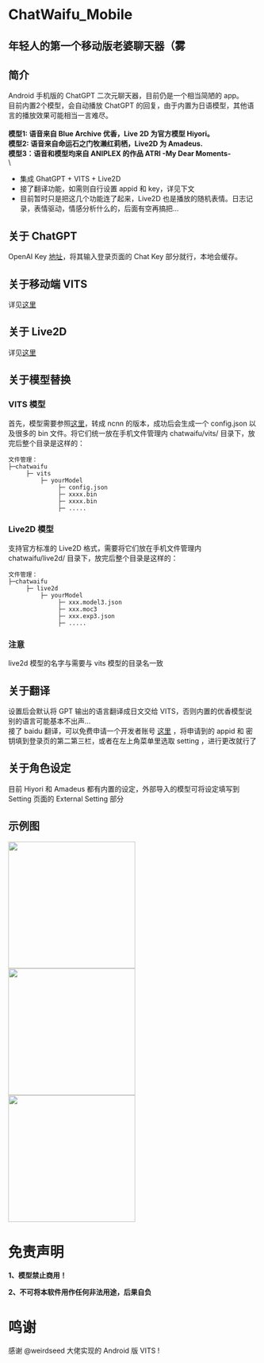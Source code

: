 # ChatWaifu_Mobile
## 年轻人的第一个移动版老婆聊天器（雾
## 简介
Android 手机版的 ChatGPT 二次元聊天器，目前仍是一个相当简陋的 app。\
目前内置2个模型，会自动播放 ChatGPT 的回复，由于内置为日语模型，其他语言的播放效果可能相当一言难尽。\
\
**模型1: 语音来自 Blue Archive 优香，Live 2D 为官方模型 Hiyori。**\
**模型2: 语音来自命运石之门牧濑红莉栖，Live2D 为 Amadeus.**\
**模型3：语音和模型均来自 ANIPLEX 的作品 ATRI -My Dear Moments-**\
\
- 集成 GhatGPT + VITS + Live2D
- 接了翻译功能，如需则自行设置 appid 和 key，详见下文
- 目前暂时只是把这几个功能连了起来，Live2D 也是播放的随机表情。日志记录，表情驱动，情感分析什么的，后面有空再搞把...
## 关于 ChatGPT
OpenAI Key [地址](https://platform.openai.com/account/api-keys)，将其输入登录页面的 Chat Key 部分就行，本地会缓存。
## 关于移动端 VITS
详见[这里](https://github.com/weirdseed/Vits-Android-ncnn)
## 关于 Live2D
详见[这里](https://docs.live2d.com/cubism-sdk-manual/top/)
## 关于模型替换
### VITS 模型
首先，模型需要参照[这里](https://github.com/weirdseed/vits-ncnn-convert-tool)，转成 ncnn 的版本，成功后会生成一个 config.json 以及很多的 bin 文件。将它们统一放在手机文件管理内 chatwaifu/vits/ 目录下，放完后整个目录是这样的：
```
文件管理：
├─chatwaifu
     ├─ vits
         ├─ yourModel
              ├─ config.json
              ├─ xxxx.bin
              ├─ xxxx.bin
              ├─ .....
```
### Live2D 模型
支持官方标准的 Live2D 格式，需要将它们放在手机文件管理内 chatwaifu/live2d/ 目录下，放完后整个目录是这样的：
```
文件管理：
├─chatwaifu
     ├─ live2d
         ├─ yourModel
              ├─ xxx.model3.json
              ├─ xxx.moc3
              ├─ xxx.exp3.json
              ├─ .....
```
### 注意
live2d 模型的名字与需要与 vits 模型的目录名一致
## 关于翻译
设置后会默认将 GPT 输出的语言翻译成日文交给 VITS，否则内置的优香模型说别的语言可能基本不出声... \
接了 baidu 翻译，可以免费申请一个开发者账号 [这里](https://api.fanyi.baidu.com/) ，将申请到的 appid 和 密钥填到登录页的第二第三栏，或者在左上角菜单里选取 setting ，进行更改就行了
## 关于角色设定
目前 Hiyori 和 Amadeus 都有内置的设定，外部导入的模型可将设定填写到 Setting 页面的 External Setting 部分
## 示例图
<img width="256" src="https://user-images.githubusercontent.com/30189805/221414807-11e1ca0e-4046-4702-a730-b80dbf8c4102.png"><img width="256" src="https://user-images.githubusercontent.com/30189805/221415390-1a75a515-912b-4024-9a16-9118fb897175.png">
<img src="https://user-images.githubusercontent.com/30189805/221416029-7247c2eb-3973-49f4-bdb4-7a2cf81ae74a.png" width="256">


# 免责声明
  **1、模型禁止商用！**
  
  **2、不可将本软件用作任何非法用途，后果自负**

# 鸣谢
感谢 @weirdseed 大佬实现的 Android 版 VITS !
